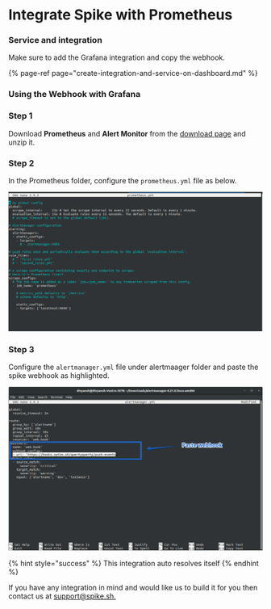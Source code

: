 # Integrate Spike with Prometheus

### Service and integration

Make sure to add the Grafana integration and copy the webhook. 

{% page-ref page="create-integration-and-service-on-dashboard.md" %}

### 

### Using the Webhook with Grafana

### Step 1

Download **Prometheus** and **Alert Monitor** from the [download page](https://prometheus.io/download/) and unzip it.



### Step 2

In the Prometheus folder, configure the `prometheus.yml` file as below.

![prometheus.yml](../.gitbook/assets/prometheus-1.png)

### Step 3

Configure the `alertmanager.yml` file under alertmaager folder and paste the spike webhook as highlighted.

![alertmanager.yml](../.gitbook/assets/promethues-2.png)

{% hint style="success" %}
This integration auto resolves itself
{% endhint %}



If you have any integration in mind and would like us to build it for you then contact us at [support@spike.sh.](mailto:support@spike.sh)

